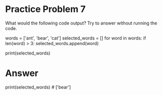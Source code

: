 # Practice Problem 7
What would the following code output? Try to answer without running the code.

words = ['ant', 'bear', 'cat']
selected_words = []
for word in words:
    if len(word) > 3:
        selected_words.append(word)

print(selected_words)

# Answer
print(selected_words)  # ['bear']